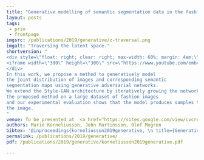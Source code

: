 ```yaml
---
title: "Generative modelling of semantic segmentation data in the fashion domain"
layout: posts
tags:
 - prio
 - frontpage
imgsrc: /publications/2019/generative/z-traversal.png
imgalt: "Traversing the latent space."
shortversion: "
<div style=\"float: right; clear: right; max-width: 60%; margin: 4em;\" />
<iframe width=\"300\" height=\"300\" src=\"https://www.youtube.com/embed/rxKvVlrCi7g?rel=0\" frameborder=\"0\" allow=\"autoplay; encrypted-media\" allowfullscreen></iframe>
</div>
In this work, we propose a method to generatively model
the joint distribution of images and corresponding semantic
segmentation maps using generative adversarial networks.
We extend the Style-GAN architecture by iteratively growing the network during training, to add new output channels that model the semantic segmentation maps. We train
the proposed method on a large dataset of fashion images
and our experimental evaluation shows that the model produces samples that are coherent and plausible with semantic segmentation maps that closely match the semantics in
the image.
"
venue: To be presented at  <a href="https://sites.google.com/view/cvcreative/home">Second Workshop on Computer Vision for Fashion, Art and Design at ICCV 2019</a>.
authors: Marie Korneliusson, John Martinsson, Olof Mogren
bibtex: '@inproceedings{korneliusson2019generative, \n title={Generative modelling of semantic segmentation data in the fashion domain}, \n author={Marie Korneliusson and John Martinsson and Olof Mogren}, \n booktitle={Proceedings of Second Workshop on Computer Vision for Fashion, Art and Design at ICCV 2019}, \n year={2019}}'
permalink: /publications/2019/generative/
pdf: /publications/2019/generative/korneliusson2019generative.pdf

---
```

